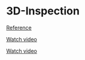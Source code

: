 # 3D-Inspection


[Reference](http://iopscience.iop.org/article/10.1088/1361-6501/aa513a/meta)

[Watch video](https://www.youtube.com/watch?v=bAdFVLzUHoU)

[Watch video](https://www.youtube.com/watch?v=61RKefFBRzo)

